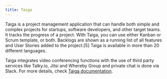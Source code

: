 ```yaml
---
title: Taiga
---
```


Taiga is a project management application that can handle both simple and complex projects for startups, software developers, and other target teams. It tracks the progress of a project. With Taiga, you can use either Kanban or Scrum template, or both. Backlogs are shown as a running list of all features and User Stories added to the project.[5] Taiga is available in more than 20 different languages.

Taiga integrates video conferencing functions with the use of third party services like Talky.io, Jitsi and Whereby Group and private chat is done via Slack. For more details, check [Taiga documentation](https://manual.grid.tf/playground/taiga.html).

